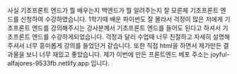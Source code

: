 사실 기초프론트 엔드가 뭘 배우는지 백엔드가 뭘 알려주는지 잘 모른체 기초프론트 엔드를 신청하여 수강하였습니다.
1학기때 배운 파이썬도 잘 몰라서 걱정이 많은 저에게 기초프론트 엔드를 강의해주시는 강사분께서 기초프론트 엔드를 들어도 된다고 하셔서 기초프론트 엔드를 수강하게되었습니다.
걱정과 달리 수업때 너무 친절하고 자세히 설명해주셔서 너무 흥미롭게 강의를 들었던거 같습니다. 또한 직접 html을 하면서 제가만든 결과물을 보니 너무 재밌고 좋았습니다. 
제가 이번에 만든 프론트엔드 베포 주소는 joyful-alfajores-9533fb.netlify.app 입니다.
